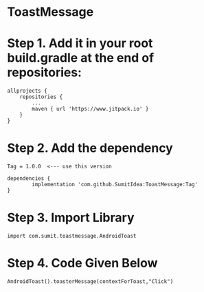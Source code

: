 # ToastMessage
# Step 1. Add it in your root build.gradle at the end of repositories:

	allprojects {
		repositories {
			...
			maven { url 'https://www.jitpack.io' }
		}
	}
# Step 2. Add the dependency

	Tag = 1.0.0  <--- use this version

	dependencies {
	        implementation 'com.github.SumitIdea:ToastMessage:Tag'
	}
  
 # Step 3. Import Library
  
    import com.sumit.toastmessage.AndroidToast

 # Step 4. Code Given Below
              
    AndroidToast().toasterMessage(contextForToast,"Click")
